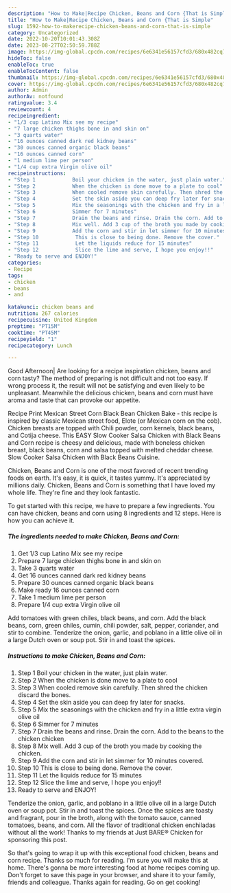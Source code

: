 ```yaml
---
description: "How to Make|Recipe Chicken, Beans and Corn {That is Simple"
title: "How to Make|Recipe Chicken, Beans and Corn {That is Simple"
slug: 1592-how-to-makerecipe-chicken-beans-and-corn-that-is-simple
category: Uncategorized
date: 2022-10-20T10:01:43.308Z
date: 2023-08-27T02:50:59.788Z
image: https://img-global.cpcdn.com/recipes/6e6341e56157cfd3/680x482cq70/chicken-beans-and-corn-recipe-main-photo.jpg
hideToc: false
enableToc: true
enableTocContent: false
thumbnail: https://img-global.cpcdn.com/recipes/6e6341e56157cfd3/680x482cq70/chicken-beans-and-corn-recipe-main-photo.jpg
cover: https://img-global.cpcdn.com/recipes/6e6341e56157cfd3/680x482cq70/chicken-beans-and-corn-recipe-main-photo.jpg
author: Admin
authorAv: notfound
ratingvalue: 3.4
reviewcount: 4
recipeingredient:
- "1/3 cup Latino Mix see my recipe"
- "7 large chicken thighs bone in and skin on"
- "3 quarts water"
- "16 ounces canned dark red kidney beans"
- "30 ounces canned organic black beans"
- "16 ounces canned corn"
- "1 medium lime per person"
- "1/4 cup extra Virgin olive oil"
recipeinstructions:
- "Step 1            Boil your chicken in the water, just plain water."
- "Step 2            When the chicken is done move to a plate to cool"
- "Step 3            When cooled remove skin carefully. Then shred the chicken discard the bones."
- "Step 4            Set the skin aside you can deep fry later for snacks."
- "Step 5            Mix the seasonings with the chicken and fry in a little extra virgin olive oil"
- "Step 6            Simmer for 7 minutes"
- "Step 7            Drain the beans and rinse. Drain the corn. Add to the beans to the chicken chicken"
- "Step 8            Mix well. Add 3 cup of the broth you made by cooking the chicken."
- "Step 9            Add the corn and stir in let simmer for 10 minutes covered."
- "Step 10            This is close to being done. Remove the cover."
- "Step 11            Let the liquids reduce for 15 minutes"
- "Step 12            Slice the lime and serve, I hope you enjoy!!"
- "Ready to serve and ENJOY!"
categories:
- Recipe
tags:
- chicken
- beans
- and

katakunci: chicken beans and 
nutrition: 267 calories
recipecuisine: United Kingdom
preptime: "PT15M"
cooktime: "PT45M"
recipeyield: "1"
recipecategory: Lunch

---
```



Good Afternoon| Are looking for a recipe inspiration chicken, beans and corn tasty? The method of preparing is not difficult and not too easy. If wrong process it, the result will not be satisfying and even likely to be unpleasant. Meanwhile the delicious chicken, beans and corn must have aroma and taste that can provoke our appetite.





Recipe Print Mexican Street Corn Black Bean Chicken Bake - this recipe is inspired by classic Mexican street food, Elote (or Mexican corn on the cob). Chicken breasts are topped with Chili powder, corn kernels, black beans, and Cotija cheese. This EASY Slow Cooker Salsa Chicken with Black Beans and Corn recipe is cheesy and delicious, made with boneless chicken breast, black beans, corn and salsa topped with melted cheddar cheese. Slow Cooker Salsa Chicken with Black Beans Cuisine.

Chicken, Beans and Corn is one of the most favored of recent trending foods on earth. It's easy, it is quick, it tastes yummy. It's appreciated by millions daily. Chicken, Beans and Corn is something that I have loved my whole life. They're fine and they look fantastic.


To get started with this recipe, we have to prepare a few ingredients. You can have chicken, beans and corn using 8 ingredients and 12 steps. Here is how you can achieve it.

<!--inarticleads1-->

##### The ingredients needed to make Chicken, Beans and Corn:

1. Get 1/3 cup Latino Mix see my recipe
1. Prepare 7 large chicken thighs bone in and skin on
1. Take 3 quarts water
1. Get 16 ounces canned dark red kidney beans
1. Prepare 30 ounces canned organic black beans
1. Make ready 16 ounces canned corn
1. Take 1 medium lime per person
1. Prepare 1/4 cup extra Virgin olive oil


Add tomatoes with green chiles, black beans, and corn. Add the black beans, corn, green chiles, cumin, chili powder, salt, pepper, coriander, and stir to combine. Tenderize the onion, garlic, and poblano in a little olive oil in a large Dutch oven or soup pot. Stir in and toast the spices. 

<!--inarticleads2-->

##### Instructions to make Chicken, Beans and Corn:

1. Step 1            Boil your chicken in the water, just plain water.
1. Step 2            When the chicken is done move to a plate to cool
1. Step 3            When cooled remove skin carefully. Then shred the chicken discard the bones.
1. Step 4            Set the skin aside you can deep fry later for snacks.
1. Step 5            Mix the seasonings with the chicken and fry in a little extra virgin olive oil
1. Step 6            Simmer for 7 minutes
1. Step 7            Drain the beans and rinse. Drain the corn. Add to the beans to the chicken chicken
1. Step 8            Mix well. Add 3 cup of the broth you made by cooking the chicken.
1. Step 9            Add the corn and stir in let simmer for 10 minutes covered.
1. Step 10            This is close to being done. Remove the cover.
1. Step 11            Let the liquids reduce for 15 minutes
1. Step 12            Slice the lime and serve, I hope you enjoy!!
1. Ready to serve and ENJOY!

Tenderize the onion, garlic, and poblano in a little olive oil in a large Dutch oven or soup pot. Stir in and toast the spices. Once the spices are toasty and fragrant, pour in the broth, along with the tomato sauce, canned tomatoes, beans, and corn. All the flavor of traditional chicken enchiladas without all the work! Thanks to my friends at Just BARE® Chicken for sponsoring this post. 

So that's going to wrap it up with this exceptional food chicken, beans and corn recipe. Thanks so much for reading. I'm sure you will make this at home. There's gonna be more interesting food at home recipes coming up. Don't forget to save this page in your browser, and share it to your family, friends and colleague. Thanks again for reading. Go on get cooking!
